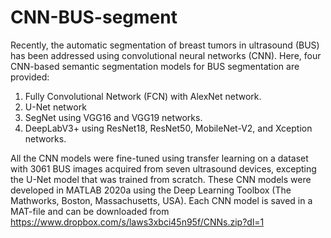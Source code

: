 # CNN-BUS-segment
Recently, the automatic segmentation of breast tumors in ultrasound (BUS) has been addressed using convolutional neural networks (CNN). Here, four CNN-based semantic segmentation models for BUS segmentation are provided: 
1. Fully Convolutional Network (FCN) with AlexNet network.
2. U-Net network
3. SegNet using VGG16 and VGG19 networks.
4. DeepLabV3+ using ResNet18, ResNet50, MobileNet-V2, and Xception networks.

All the CNN models were fine-tuned using transfer learning on a dataset with 3061 BUS images acquired from seven ultrasound devices, excepting the U-Net model that was trained from scratch. These CNN models were developed in MATLAB 2020a using the Deep Learning Toolbox (The Mathworks, Boston, Massachusetts, USA). Each CNN model is saved in a MAT-file and can be downloaded from https://www.dropbox.com/s/laws3xbci45n95f/CNNs.zip?dl=1
